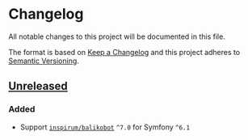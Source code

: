# Changelog

All notable changes to this project will be documented in this file.

The format is based on [Keep a Changelog](http://keepachangelog.com/en/1.0.0/)
and this project adheres to [Semantic Versioning](http://semver.org/spec/v2.0.0.html).


## [Unreleased](https://github.com/inspirum/balikobot-php-symfony/compare/v1.0.0...master)
### Added
- Support [`inspirum/balikobot`](https://github.com/inspirum/balikobot-php) `^7.0` for Symfony `^6.1`
